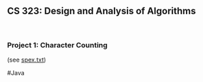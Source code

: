 <h2><b>CS 323: Design and Analysis of Algorithms</b></h2>
<br>
<h3>Project 1: Character Counting</h3> (see <a href="https://github.com/isaac-ba/Character_Count_Alg_Java/blob/master/spex.txt">spex.txt</a>)

#Java


